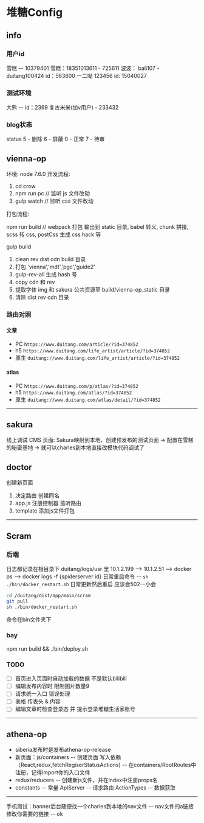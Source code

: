 # 堆糖Config

## info

### 用户id

雪糕 -- 10379401
雪糕：18351013611 - 725611
波波： bali107 - duitang100424 id：563600
一二呦 123456 id: 15040027

### 测试环境

大熊 -- id：2369
复古米米(加v用户) - 233432

### blog状态

status 5 - 删除 6 - 屏蔽 0 - 正常 7 - 待审

## vienna-op

环境: node 7.6.0
开发流程:

1. cd crow
2. npm run pc // 监听 js 文件改动
3. gulp watch // 监听 css 文件改动

打包流程:

npm run build // webpack 打包 输出到 static 目录, babel 转义, chunk 拼接, scss 转 css, postCss 生成 css hack 等

gulp build

1. clean rev dist cdn build 目录
2. 打包 'vienna','mdt','pgc','guide2'
3. gulp-rev-all 生成 hash 号
4. copy cdn 和 rev
5. 提取字体 img 和 sakura 公共资源至 build/vienna-op_static 目录
6. 清除 dist rev cdn 目录

### 路由对照

#### 文章

- PC `https://www.duitang.com/article/?id=374852`
- h5 `https://www.duitang.com/life_artist/article/?id=374852`
- 原生 `duitang://www.duitang.com/life_artist/article/?id=374852`

#### atlas

- PC `https://www.duitang.com/p/atlas/?id=374852`
- h5 `https://www.duitang.com/atlas/?id=374852`
- 原生 `duitang://www.duitang.com/atlas/detail/?id=374852`

---

## sakura

线上调试 CMS 页面: Sakura映射到本地，创建预发布的测试页面 -> 配置在雪糕的秘密基地 -> 就可以charles到本地直接改模块代码调试了

## doctor

创建新页面

1. 决定路由 创建同名
2. app.js 注册控制器 监听路由
3. template 添加js文件打包

---

## Scram

### 后端

日志都记录在根目录下 duitang/logs/usr 里
10.1.2.199 --> 10.1.2.51 --> docker ps --> docker logs -f {spiderserver id}
日常重启命令  -- `sh ./bin/docker_restart.sh`
日常更新然后重启 应该会502一小会

```bash
cd /duitang/dist/app/main/scram
git pull
sh ./bin/docker_restart.sh
```

命令在bin文件夹下

### bay

npm run build  && ./bin/deploy.sh

### TODO

- [ ] 首页进入页面时自动加载的数据 不是默认bilibili
- [ ] 编辑发布内容时 限制图片数量9
- [ ] 请求统一入口 错误处理
- [ ] 表格 传表头 & 内容
- [ ] 编辑文章时检查登录态 并 提示登录堆糖生活家账号

---

## athena-op

- siberia发布时是发布athena-op-release
- 新页面：js/containers -- 创建页面 写入依赖（React,redux,fetchRegiserStatusActions) -- 在containers/RootRoutes中注册，记得import你的入口文件
- redux/reducers -- 创建新js文件，并在index中注册props名
- constants -- 常量 ApiServer -- 请求路由 ActionTypes -- 数据获取

---
手机测试：banner后台随便找一个charles到本地的nav文件 -- nav文件的a链接修改你需要的链接 -- ok